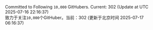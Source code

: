 Committed to Following `10,000` GitHubers. Current: <!-- FOLLOWING_COUNT -->302<!-- FOLLOWING_COUNT --> (Update at UTC <!-- LAST_UPDATED -->2025-07-16 22:16:37<!-- LAST_UPDATED -->)<br>
致力于关注`10,000`个GitHuber。当前：<!-- FOLLOWING_COUNT -->302<!-- FOLLOWING_COUNT --> (更新于北京时间 <!-- LAST_UPDATED_CST -->2025-07-17 06:16:37<!-- LAST_UPDATED_CST -->)
